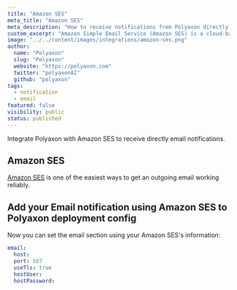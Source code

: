 ```yaml
---
title: "Amazon SES"
meta_title: "Amazon SES"
meta_description: "How to receive notifications from Polyaxon directly to your email using Amazon SES. Get email notifications when an experiment, job, build is finished using Amazon SES so everyone in your team stays in sync."
custom_excerpt: "Amazon Simple Email Service (Amazon SES) is a cloud-based email sending service designed to help digital marketers and application developers send marketing, notification, and transactional emails. It is a reliable, cost-effective service for businesses of all sizes that use email to keep in contact with their customers."
image: "../../content/images/integrations/amazon-ses.png"
author:
  name: "Polyaxon"
  slug: "Polyaxon"
  website: "https://polyaxon.com"
  twitter: "polyaxonAI"
  github: "polyaxon"
tags: 
  - notification
  - email
featured: false
visibility: public
status: published
---
```


Integrate Polyaxon with Amazon SES to receive directly email notifications.

## Amazon SES

[Amazon SES](https://docs.aws.amazon.com/ses/latest/DeveloperGuide/send-email-smtp.html) is one of the easiest ways to get an outgoing email working reliably. 

## Add your Email notification using Amazon SES to Polyaxon deployment config

Now you can set the email section using your Amazon SES's information:

```yaml
email:
  host: 
  port: 587
  useTls: true
  hostUser: 
  hostPassword: 
```
